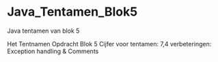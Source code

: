 # Java_Tentamen_Blok5
Java tentamen van blok 5


Het Tentnamen Opdracht Blok 5 
Cijfer voor tentamen: 7,4
verbeteringen:       Exception handling & Comments
